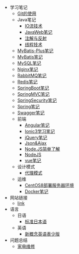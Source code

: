 - 学习笔记
  - [Git的使用](md/学习笔记/Git的使用.md)
  - Java笔记
    - [IO流技术](md/学习笔记/Java笔记/IO流技术.md)
    - [JavaWeb笔记](md/学习笔记/Java笔记/JavaWeb笔记.md)
    - [注解与反射](md/学习笔记/Java笔记/注解与反射.md)
    - [线程技术](md/学习笔记/Java笔记/线程技术.md)
  - [MyBatis-Plus笔记](md/学习笔记/MyBatis-Plus笔记.md)
  - [MyBatis笔记](md/学习笔记/MyBatis笔记.md)
  - [MySQL笔记](md/学习笔记/MySQL笔记.md)
  - [Nginx笔记](md/学习笔记/Nginx笔记.md)
  - [RabbitMQ笔记](md/学习笔记/RabbitMQ笔记.md)
  - [Redis笔记](md/学习笔记/Redis笔记.md)
  - [SpringBoot笔记](md/学习笔记/SpringBoot笔记.md)
  - [SpringMVC笔记](md/学习笔记/SpringMVC笔记.md)
  - [SpringSecurity笔记](md/学习笔记/SpringSecurity笔记.md)
  - [Spring笔记](md/学习笔记/Spring笔记.md)
  - [Swagger笔记](md/学习笔记/Swagger笔记.md)
  - 前端
    - [Angular笔记](md/学习笔记/前端/Angular笔记.md)
    - [Ionic3学习笔记](md/学习笔记/前端/Ionic3学习笔记.md)
    - [jQuery笔记](md/学习笔记/前端/jQuery笔记.md)
    - [Json&Ajax](md/学习笔记/前端/Json&Ajax.md)
    - [Node.JS简单了解](md/学习笔记/前端/Node.JS简单了解.md)
    - [NodeJS](md/学习笔记/前端/NodeJS.md)
    - [vue笔记](md/学习笔记/前端/vue笔记.md)
  - 设计模式
    - [代理模式](md/学习笔记/设计模式/代理模式.md)
  - 运维
    - [CentOS8部署服务器环境](md/学习笔记/运维/CentOS8部署服务器环境.md)
    - [Docker笔记](md/学习笔记/运维/Docker笔记.md)
- 网站链接
  - [link](md/网站链接/link.md)
- 语言
  - 日语
    - [标准日本语](md/语言/日语/标准日本语.md)
  - 英语
    - [新概念英语表少版](md/语言/英语/新概念英语表少版.md)
- 问题总结
  - [家电维修](md/问题总结/家电维修.md)
